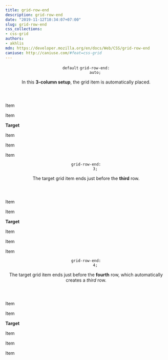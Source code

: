 ```yaml
---
title: grid-row-end
description: grid-row-end
date: "2019-11-12T10:34:07+07:00"
slug: grid-row-end
css_collections:
- css-grid
authors:
- akhlis
mdn: https://developer.mozilla.org/en/docs/Web/CSS/grid-row-end
caniuse: http://caniuse.com/#feat=css-grid
---
```


<section class="example">
  <header class="example__header">
    <p class="example__name">
      <code class="example__default" data-tooltip="This is the property's default value">default</code>
      <code class="example__value" data-tooltip="Click to copy" data-clipboard-text="grid-row-end: auto;">grid-row-end:
        auto;</code>
    </p>
    <div class="example__description">
      <p>In this <strong>3-column setup</strong>, the grid item is automatically placed.</p>
    </div>
  </header>
  <aside class="example__preview">
    <div class="example__browser"><i></i><i></i><i></i></div>
    <div class="example__output">
      <div class="property__example grid-row-end " id="grid-row-end-auto">
        <p class="block block--alpha">Item</p>
        <p class="block block--beta">Item</p>
        <p class="block block--pink"><strong>Target</strong></p>
        <p class="block block--yellow">Item</p>
        <p class="block block--purple">Item</p>
        <p class="block block--orange">Item</p>
      </div>
    </div>
  </aside>
</section>
<section class="example">
  <header class="example__header">
    <p class="example__name">
      <code class="example__value" data-tooltip="Click to copy" data-clipboard-text="grid-row-end: 3;">grid-row-end:
        3;</code>
    </p>
    <div class="example__description">
      <p>The target grid item ends just before the <strong>third</strong> row.</p>
    </div>
  </header>
  <aside class="example__preview">
    <div class="example__browser"><i></i><i></i><i></i></div>
    <div class="example__output">
      <div class="property__example grid-row-end " id="grid-row-end-3">
        <p class="block block--alpha">Item</p>
        <p class="block block--beta">Item</p>
        <p class="block block--pink"><strong>Target</strong></p>
        <p class="block block--yellow">Item</p>
        <p class="block block--purple">Item</p>
        <p class="block block--orange">Item</p>
      </div>
    </div>
  </aside>
</section>
<section class="example">
  <header class="example__header">
    <p class="example__name">
      <code class="example__value" data-tooltip="Click to copy" data-clipboard-text="grid-row-end: 4;">grid-row-end:
        4;</code>
    </p>
    <div class="example__description">
      <p>The target grid item ends just before the <strong>fourth</strong> row, which automatically creates a
        <em>third</em> row.</p>
    </div>
  </header>
  <aside class="example__preview">
    <div class="example__browser"><i></i><i></i><i></i></div>
    <div class="example__output">
      <div class="property__example grid-row-end " id="grid-row-end-4">
        <p class="block block--alpha">Item</p>
        <p class="block block--beta">Item</p>
        <p class="block block--pink"><strong>Target</strong></p>
        <p class="block block--yellow">Item</p>
        <p class="block block--purple">Item</p>
        <p class="block block--orange">Item</p>
      </div>
    </div>
  </aside>
</section>